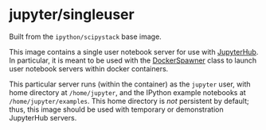 # jupyter/singleuser

Built from the `ipython/scipystack` base image.

This image contains a single user notebook server for use with
[JupyterHub](https://github.com/jupyter/jupyterhub). In particular, it is meant
to be used with the
[DockerSpawner](https://github.com/jupyter/dockerspawner/blob/master/dockerspawner/dockerspawner.py)
class to launch user notebook servers within docker containers.

This particular server runs (within the container) as the `jupyter` user, with
home directory at `/home/jupyter`, and the IPython example notebooks at
`/home/jupyter/examples`. This home directory is *not* persistent by default;
thus, this image should be used with temporary or demonstration JupyterHub
servers.
